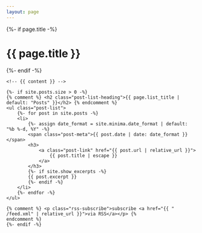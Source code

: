 ```yaml
---
layout: page
---
```


<link rel="alternate" type="application/atom+xml" title="{{ site.title }}" href="/feed.xml">
<div class="home">
    {%- if page.title -%}
    <h1 class="page-heading">{{ page.title }}</h1>
    {%- endif -%}

    <!-- {{ content }} -->

    {%- if site.posts.size > 0 -%}
    {% comment %} <h2 class="post-list-heading">{{ page.list_title | default: "Posts" }}</h2> {% endcomment %}
    <ul class="post-list">
        {%- for post in site.posts -%}
        <li>
            {%- assign date_format = site.minima.date_format | default: "%b %-d, %Y" -%}
            <span class="post-meta">{{ post.date | date: date_format }}</span>
            <h3>
                <a class="post-link" href="{{ post.url | relative_url }}">
                    {{ post.title | escape }}
                </a>
            </h3>
            {%- if site.show_excerpts -%}
            {{ post.excerpt }}
            {%- endif -%}
        </li>
        {%- endfor -%}
    </ul>

    {% comment %} <p class="rss-subscribe">subscribe <a href="{{ " /feed.xml" | relative_url }}">via RSS</a></p> {%
    endcomment %}
    {%- endif -%}

</div>
